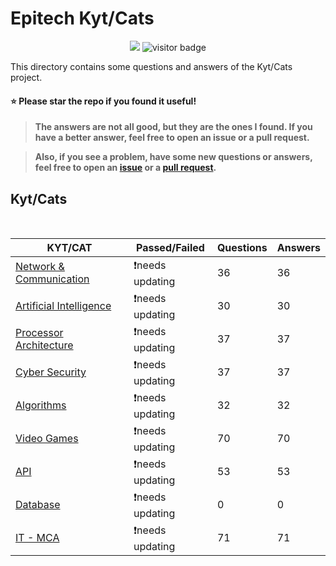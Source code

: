 # Epitech Kyt/Cats

<div align="center">

<img src="https://img.shields.io/badge/Github-Studio--17-06DFF9"> ![visitor badge](https://visitor-badge.glitch.me/badge?page_id=Studio-17.Epitech-KytCats)

</div>

This directory contains some questions and answers of the Kyt/Cats project.

#### :star: Please star the repo if you found it useful!

> **The answers are not all good, but they are the ones I found. If you have a better answer, feel free to open an issue or a pull request.**

> **Also, if you see a problem, have some new questions or answers, feel free to open an [issue](https://github.com/Studio-17/Epitech-KytCats/issues) or a [pull request](https://github.com/Studio-17/Epitech-KytCats/pulls).**

## Kyt/Cats

<br>

<table align="center">
    <thead>
        <tr>
            <th>KYT/CAT</th>
            <th>Passed/Failed</th>
            <th>Questions</th>
            <th>Answers</th>
        </tr>
    </thead>
    <tbody>
        <tr>
            <td><a href="https://github.com/Studio-17/Epitech-KytCats/blob/main/network-and-communication.md">Network & Communication</a></td>
            <td>❗needs updating</td>
            <td>36</td>
            <td>36</td>
        </tr>
        <tr>
            <td><a href="https://github.com/Studio-17/Epitech-KytCats/blob/main/artificial-intelligence.md">Artificial Intelligence</a></td>
            <td>❗needs updating</td>
            <td>30</td>
            <td>30</td>
        </tr>
        <tr>
            <td><a href="https://github.com/Studio-17/Epitech-KytCats/blob/main/processor-architecture.md">Processor Architecture</a></td>
            <td>❗needs updating</td>
            <td>37</td>
            <td>37</td>
        </tr>
        <tr>
            <td><a href="https://github.com/Studio-17/Epitech-KytCats/blob/main/cyber-security.md">Cyber Security</a></td>
            <td>❗needs updating</td>
            <td>37</td>
            <td>37</td>
        </tr>
        <tr>
            <td><a href="https://github.com/Studio-17/Epitech-KytCats/blob/main/algorithms.md">Algorithms</a></td>
            <td>❗needs updating</td>
            <td>32</td>
            <td>32</td>
        </tr>
        <tr>
            <td><a href="https://github.com/Studio-17/Epitech-KytCats/blob/main/video-games.md">Video Games</a></td>
            <td>❗needs updating</td>
            <td>70</td>
            <td>70</td>
        </tr>
        <tr>
            <td><a href="https://github.com/Studio-17/Epitech-KytCats/blob/main/api.md">API</a></td>
            <td>❗needs updating</td>
            <td>53</td>
            <td>53</td>
        </tr>
        <tr>
            <td><a href="https://github.com/Studio-17/Epitech-KytCats/blob/main/database.md">Database</a></td>
            <td>❗needs updating</td>
            <td>0</td>
            <td>0</td>
        </tr>
        <tr>
            <td><a href="https://github.com/Studio-17/Epitech-KytCats/blob/main/it-mca.md">IT - MCA</a></td>
            <td>❗needs updating</td>
            <td>71</td>
            <td>71</td>
        </tr>
    </tbody>
</table>
